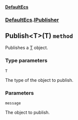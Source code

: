 #### [DefaultEcs](./DefaultEcs.md 'DefaultEcs')
### [DefaultEcs](./DefaultEcs.md#DefaultEcs 'DefaultEcs').[IPublisher](./DefaultEcs-IPublisher.md 'DefaultEcs.IPublisher')
## Publish&lt;T&gt;(T) `method`
Publishes a [T](#DefaultEcs-IPublisher-Publish-T-(T)-T 'DefaultEcs.IPublisher.Publish&lt;T&gt;(T).T') object.
### Type parameters

<a name='DefaultEcs-IPublisher-Publish-T-(T)-T'></a>
`T`

The type of the object to publish.
### Parameters

<a name='DefaultEcs-IPublisher-Publish-T-(T)-message'></a>
`message`

The object to publish.
